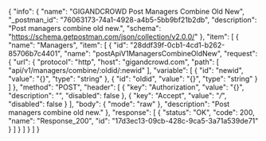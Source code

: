 {
  "info": {
    "name": "GIGANDCROWD Post Managers Combine Old New",
    "_postman_id": "76063173-74a1-4928-a4b5-5bb9bf21b2db",
    "description": "Post managers combine old new.",
    "schema": "https://schema.getpostman.com/json/collection/v2.0.0/"
  },
  "item": [
    {
      "name": "Managers",
      "item": [
        {
          "id": "28ddf39f-0cb1-4cd1-b262-85706b7c4401",
          "name": "postApiV1ManagersCombineOldNew",
          "request": {
            "url": {
              "protocol": "http",
              "host": "gigandcrowd.com",
              "path": [
                "api/v1/managers/combine/:oldid/:newid"
              ],
              "variable": [
                {
                  "id": "newid",
                  "value": "{}",
                  "type": "string"
                },
                {
                  "id": "oldid",
                  "value": "{}",
                  "type": "string"
                }
              ]
            },
            "method": "POST",
            "header": [
              {
                "key": "Authorization",
                "value": "{}",
                "description": "",
                "disabled": false
              },
              {
                "key": "Accept",
                "value": "*/*",
                "disabled": false
              }
            ],
            "body": {
              "mode": "raw"
            },
            "description": "Post managers combine old new."
          },
          "response": [
            {
              "status": "OK",
              "code": 200,
              "name": "Response_200",
              "id": "17d3ec13-09cb-428c-9ca5-3a71a539de71"
            }
          ]
        }
      ]
    }
  ]
}